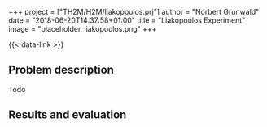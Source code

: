 +++
project = ["TH2M/H2M/liakopoulos.prj"]
author = "Norbert Grunwald"
date = "2018-06-20T14:37:58+01:00"
title = "Liakopoulos Experiment"
image = "placeholder_liakopoulos.png"
+++

{{< data-link >}}

## Problem description

Todo

## Results and evaluation